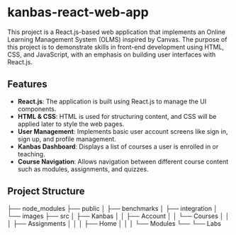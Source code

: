 # kanbas-react-web-app

This project is a React.js-based web application that implements an Online Learning Management System (OLMS) inspired by Canvas. The purpose of this project is to demonstrate skills in front-end development using HTML, CSS, and JavaScript, with an emphasis on building user interfaces with React.js.

## Features

- **React.js**: The application is built using React.js to manage the UI components.
- **HTML & CSS**: HTML is used for structuring content, and CSS will be applied later to style the web pages.
- **User Management**: Implements basic user account screens like sign in, sign up, and profile management.
- **Kanbas Dashboard**: Displays a list of courses a user is enrolled in or teaching.
- **Course Navigation**: Allows navigation between different course content such as modules, assignments, and quizzes.

## Project Structure

├── node_modules
├── public
│   ├── benchmarks
│   ├── integration
│   └── images
├── src
│   ├── Kanbas
│   │   ├── Account
│   │   └── Courses
│   │   │   ├── Assignments
│   │   │   ├── Home
│   │   │   └── Modules
└── └── Labs
